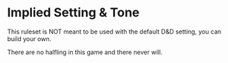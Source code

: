 # Implied Setting & Tone

This ruleset is NOT meant to be used with the default D&D setting, you can build your own.

There are no halfling in this game and there never will.

### 




